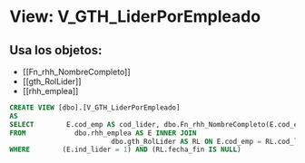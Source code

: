 # View: V_GTH_LiderPorEmpleado

## Usa los objetos:
- [[Fn_rhh_NombreCompleto]]
- [[gth_RolLider]]
- [[rhh_emplea]]

```sql
CREATE VIEW [dbo].[V_GTH_LiderPorEmpleado]
AS
SELECT        E.cod_emp AS cod_lider, dbo.Fn_rhh_NombreCompleto(E.cod_emp, 1) AS nom_lider, RL.cod_emp
FROM            dbo.rhh_emplea AS E INNER JOIN
                         dbo.gth_RolLider AS RL ON E.cod_emp = RL.cod_lider
WHERE        (E.ind_lider = 1) AND (RL.fecha_fin IS NULL)

```
